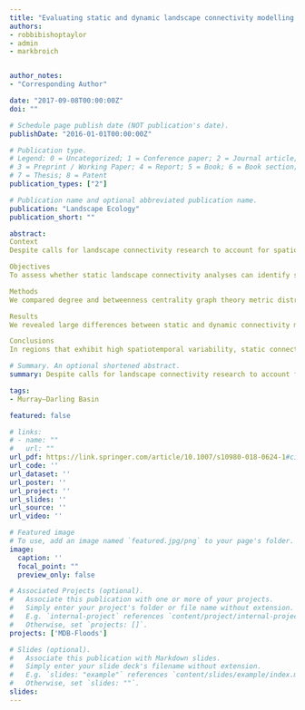 ```yaml
---
title: "Evaluating static and dynamic landscape connectivity modelling using a 25-year remote sensing time series"
authors:
- robbibishoptaylor
- admin
- markbroich


author_notes:
- "Corresponding Author"

date: "2017-09-08T00:00:00Z"
doi: ""

# Schedule page publish date (NOT publication's date).
publishDate: "2016-01-01T00:00:00Z"

# Publication type.
# Legend: 0 = Uncategorized; 1 = Conference paper; 2 = Journal article;
# 3 = Preprint / Working Paper; 4 = Report; 5 = Book; 6 = Book section;
# 7 = Thesis; 8 = Patent
publication_types: ["2"]

# Publication name and optional abbreviated publication name.
publication: "Landscape Ecology"
publication_short: ""

abstract: 
Context
Despite calls for landscape connectivity research to account for spatiotemporal dynamics, studies have overwhelmingly evaluated the importance of habitats for connectivity at single or limited moments in time. Remote sensing time series represent a promising resource for studying connectivity within dynamic ecosystems. However, there is a critical need to assess how static and dynamic landscape connectivity modelling approaches compare for prioritising habitats for conservation within dynamic environments.

Objectives
To assess whether static landscape connectivity analyses can identify similar important areas for connectivity as analyses based on dynamic remotely sensed time series data.

Methods
We compared degree and betweenness centrality graph theory metric distributions from four static scenarios against equivalent results from a dynamic 25-year remotely sensed surface-water time series. Metrics were compared at multiple spatial aggregation scales across south-eastern Australia’s 1 million km2 semi-arid Murray–Darling Basin and three sub-regions with varying levels of hydroclimatic variability and development.

Results
We revealed large differences between static and dynamic connectivity metric distributions that varied by static scenario, region, spatial scale and hydroclimatic conditions. Static and dynamic metrics showed particularly low overlap within unregulated and spatiotemporally variable regions, although similarities increased at coarse aggregation scales.

Conclusions
In regions that exhibit high spatiotemporal variability, static connectivity modelling approaches are unlikely to serve as effective surrogates for more data intensive approaches based on dynamic, remotely sensed data. Although this limitation may be moderated by spatially aggregating static connectivity outputs, our results highlight the value of remotely sensed time series for assessing connectivity in dynamic landscapes.

# Summary. An optional shortened abstract.
summary: Despite calls for landscape connectivity research to account for spatiotemporal dynamics, studies have overwhelmingly evaluated the importance of habitats for connectivity at single or limited moments in time. Remote sensing time series represent a promising resource for studying connectivity within dynamic ecosystems. However, there is a critical need to assess how static and dynamic landscape connectivity modelling approaches compare for prioritising habitats for conservation within dynamic environments.

tags:
- Murray–Darling Basin

featured: false

# links:
# - name: ""
#   url: ""
url_pdf: https://link.springer.com/article/10.1007/s10980-018-0624-1#citeas
url_code: ''
url_dataset: ''
url_poster: ''
url_project: ''
url_slides: ''
url_source: ''
url_video: ''

# Featured image
# To use, add an image named `featured.jpg/png` to your page's folder. 
image:
  caption: ''
  focal_point: ""
  preview_only: false

# Associated Projects (optional).
#   Associate this publication with one or more of your projects.
#   Simply enter your project's folder or file name without extension.
#   E.g. `internal-project` references `content/project/internal-project/index.md`.
#   Otherwise, set `projects: []`.
projects: ['MDB-Floods']

# Slides (optional).
#   Associate this publication with Markdown slides.
#   Simply enter your slide deck's filename without extension.
#   E.g. `slides: "example"` references `content/slides/example/index.md`.
#   Otherwise, set `slides: ""`.
slides:
---
```




